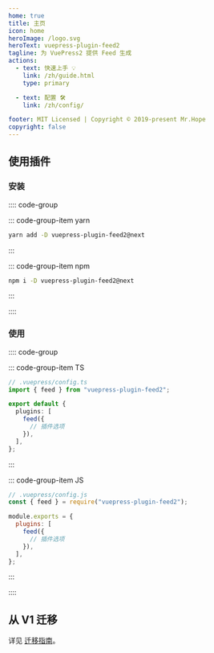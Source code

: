 ```yaml
---
home: true
title: 主页
icon: home
heroImage: /logo.svg
heroText: vuepress-plugin-feed2
tagline: 为 VuePress2 提供 Feed 生成
actions:
  - text: 快速上手 💡
    link: /zh/guide.html
    type: primary

  - text: 配置 🛠
    link: /zh/config/

footer: MIT Licensed | Copyright © 2019-present Mr.Hope
copyright: false
---
```


## 使用插件

### 安装

:::: code-group

::: code-group-item yarn

```bash
yarn add -D vuepress-plugin-feed2@next
```

:::

::: code-group-item npm

```bash
npm i -D vuepress-plugin-feed2@next
```

:::

::::

### 使用

:::: code-group

::: code-group-item TS

```ts
// .vuepress/config.ts
import { feed } from "vuepress-plugin-feed2";

export default {
  plugins: [
    feed({
      // 插件选项
    }),
  ],
};
```

:::

::: code-group-item JS

```js
// .vuepress/config.js
const { feed } = require("vuepress-plugin-feed2");

module.exports = {
  plugins: [
    feed({
      // 插件选项
    }),
  ],
};
```

:::

::::

## 从 V1 迁移

详见 [迁移指南](./migration.md)。
